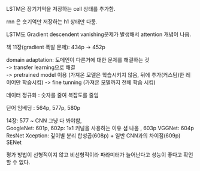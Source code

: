 LSTM은 장기기억을 저장하는 cell 상태를 추가함.

rnn 은 숏기억만 저장하는 h1 상태만 다룸.

LSTM도 Gradient descendent vanishing문제가 발생해서 attention 개념이 나옴.


책 11장(gradient 폭발 문제): 434p -> 452p

domain adaptation: 도메인이 다른거에 대한 문제를 해결하는 것   
-> transfer learning으로 해결  
-> pretrained model 이용 (가져온 모델은 학습시키지 않음, 뒤에 추가(커스텀)한 레이어만 학습시킴)
-> fine tunning (가져온 모델까지 전체 학습 시킴)

데이터 정규화 : 숫자를 줄여 복잡도를 줄임

단어 임베딩 : 564p, 577p, 580p

14장: 577 ~ CNN 그냥 다 봐야함,  
GoogleNet: 601p, 602p: 1x1 커널을 사용하는 이유 셤 나옴 , 603p
VGGNet: 604p
ResNet
Xception: 깊이별 분리 합성곱(608p) + 일반 CNN과의 차이점(609p)
SENet

평가 방법이 선형적이지 않고 비선형적이라 파라미터가 늘어난다고 성능이 좋다고 확언할 수 없다.
